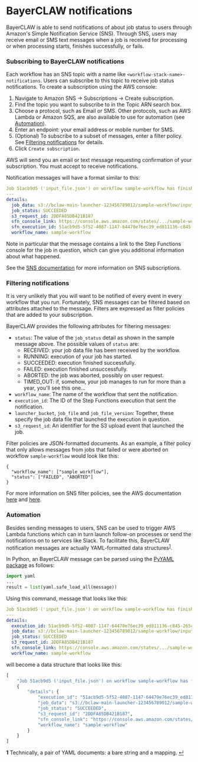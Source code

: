 # BayerCLAW notifications

BayerCLAW is able to send notifications of about job status to users through Amazon's Simple
Notification Service (SNS). Through SNS, users may receive email or SMS text messages when
a job is received for processing or when processing starts, finishes successfully, or
fails. 

### Subscribing to BayerCLAW notifications

Each workflow has an SNS topic with a name like `<workflow-stack-name>-notifications`.
Users can subscribe to this topic to receive job status notifications. To create a subscription
using the AWS console:

1. Navigate to Amazon SNS → Subscriptions → Create subscription.
2. Find the topic you want to subscribe to in the Topic ARN search box.
3. Choose a protocol, such as Email or SMS. Other protocols, such as AWS Lambda or Amazon SQS,
are also available to use for automation (see [Automation](#automation)).
4. Enter an endpoint: your email address or mobile number for SMS.
5. (Optional) To subscribe to a subset of messages, enter a filter policy.
See [Filtering notifications](#filtering-notifications) for details.
6. Click `Create subscription`.

AWS will send you an email or text message requesting confirmation of your subscription. You must
accept to receive notifications.

Notification messages will have a format similar to this:
```yaml
Job 51acb9d5 ('input_file.json') on workflow sample-workflow has finished.
---
details:
  job_data: s3://bclaw-main-launcher-123456789012/sample-workflow/input_file.json
  job_status: SUCCEEDED
  s3_request_id: 2DDFA85DB421B187
  sfn_console_link: https://console.aws.amazon.com/states/.../sample-workflow-main:51acb9d5...
  sfn_execution_id: 51acb9d5-5f52-4087-1147-64470e76ec39_ed811136-c845-265c-e9d4-f4150191658c
  workflow_name: sample-workflow
```

Note in particular that the message contains a link to the Step Functions console for the job in
question, which can give you additional information about what happened.

See the [SNS documentation](https://docs.aws.amazon.com/sns/latest/dg/sns-create-subscribe-endpoint-to-topic.html)
for more information on SNS subscriptions.

### Filtering notifications

It is very unlikely that you will want to be notified of every event in every workflow that you run.
Fortunately, SNS messages can be filtered based on attributes attached to the message. Filters are
expressed as filter policies that are added to your subscription.

BayerCLAW provides the following attributes for filtering messages:

- `status`: The value of the `job_status` detail as shown in the sample
message above. The possible values of `status` are:
    - RECEIVED: your job data file has been received by the workflow. 
    - RUNNING: execution of your job has started.
    - SUCCEEDED: execution finished successfully.
    - FAILED: execution finished unsuccessfully.
    - ABORTED: the job was aborted, possibly on user request.
    - TIMED_OUT: if, somehow, your job manages to run for more than a year, you'll see this one...
- `workflow_name`: The name of the workflow that sent the notification.
- `execution_id`: The ID of the Step Functions execution that sent the notification.
- `launcher_bucket`, `job_file` and `job_file_version`: Together, these specify the job data file that
launched the execution in question.
- `s3_request_id`: An identifier for the S3 upload event that launched the job.

Filter policies are JSON-formatted documents.
As an example, a filter policy that only allows messages from jobs that failed or were aborted
on workflow `sample-workflow` would look like this:
 
```json5
{
  "workflow_name": ["sample_workflow"],
  "status": ["FAILED", "ABORTED"]
}
```

For more information on SNS filter policies, see the AWS documentation
[here](https://docs.aws.amazon.com/sns/latest/dg/sns-subscription-filter-policies.html) and
[here](https://docs.aws.amazon.com/sns/latest/dg/message-filtering-apply.html).

### Automation

Besides sending messages to users, SNS can be used to trigger AWS Lambda functions which can in turn
launch follow-on processes or send the notifications on to services like Slack. To facilitate this,
BayerCLAW notification messages are actually YAML-formatted data structures<sup id="a1">[1](#f1)</sup>.

In Python, an BayerCLAW message can be parsed using the [PyYAML package](https://pypi.org/project/PyYAML/) as follows:

```python
import yaml
...
result = list(yaml.safe_load_all(message))
```

Using this command, message that looks like this:

```yaml
Job 51acb9d5 ('input_file.json') on workflow sample-workflow has finished.
---
details:
  execution_id: 51acb9d5-5f52-4087-1147-64470e76ec39_ed811136-c845-265c-e9d4-f4150191658c
  job_data: s3://bclaw-main-launcher-123456789012/sample-workflow/input_file.json
  job_status: SUCCEEDED
  s3_request_id: 2DDFA85DB421B187
  sfn_console_link: https://console.aws.amazon.com/states/.../sample-workflow-main:51acb9d5...
  workflow_name: sample-workflow
```

will become a data structure that looks like this:

```python
[
    "Job 51acb9d5 ('input_file.json') on workflow sample-workflow has finished.",
    {
        "details": {
            "execution_id": "51acb9d5-5f52-4087-1147-64470e76ec39_ed811136-c845-265c-e9d4-f4150191658c",
            "job_data": "s3://bclaw-main-launcher-123456789012/sample-workflow/input_file.json",
            "job_status": "SUCCEEDED",
            "s3_request_id": "2DDFA85DB421B187",
            "sfn_console_link": "https://console.aws.amazon.com/states/...",
            "workflow_name": "sample-workflow"
        }
    }
]
```

<b id="f1">1</b> Technically, a pair of YAML documents: a bare string and a mapping. [↵](#a1)


